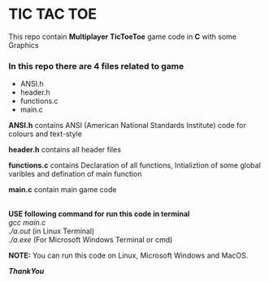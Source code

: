 # TIC TAC TOE 
This repo contain **Multiplayer TicToeToe** game code in **C** with some Graphics<br>

 ### In this repo there are 4 files related to game
 * ANSI.h
 * header.h
 * functions.c
 * main.c
 
 **ANSI.h** contains ANSI (American National Standards Institute) code for colours and text-style<br>
 
 **header.h** contains all header files<br>
 
 **functions.c** contains Declaration of all functions, Intializtion of some global varibles and defination of main function <br>
 
 **main.c** contain main game code <br><br>
 
**USE following command for run this code in terminal**  <br>
*gcc main.c* <br>
*./a.out*  (in Linux Terminal) <br>
*./a.exe*  (For Microsoft Windows Terminal or cmd) <br>

**NOTE:** You can run this code on Linux, Microsoft Windows and MacOS. <br>

**_ThankYou_**
